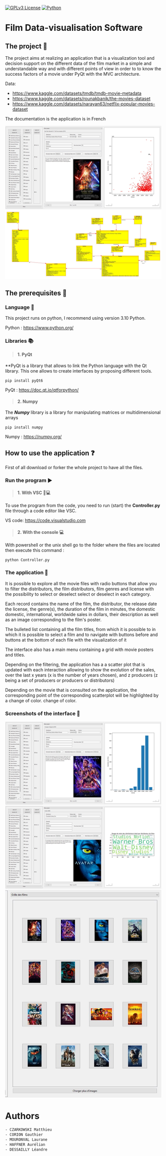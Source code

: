 
[![GPLv3 License](https://img.shields.io/badge/License-GPL%20v3-yellow.svg)](https://opensource.org/licenses/) [![Python](https://camo.githubusercontent.com/44da37f0f02bf104f0650fa5f2c754ed3f6166066c9210f31bacb9e63d60736e/68747470733a2f2f696d672e736869656c64732e696f2f707970692f707976657273696f6e732f70796261646765732e737667)](https://www.python.org/downloads/)

# **Film Data-visualisation Software**

## **The project 📢**

The project aims at realizing an application that is a visualization tool
and decision support on the different data of the film market in a simple and understandable way and with different points of view in order to
to know the success factors of a movie under PyQt with the MVC architecture.

Data: 
  - https://www.kaggle.com/datasets/tmdb/tmdb-movie-metadata
  - https://www.kaggle.com/datasets/rounakbanik/the-movies-dataset
  - https://www.kaggle.com/datasets/narayan63/netflix-popular-movies-dataset

The documentation is the application is in French

<img src="./image/1.JPG">

<img src="./image/5.JPG">

## **The prerequisites 📍**

### Language 📙

This project runs on python, I recommend using version 3.10 Python.

Python : https://www.python.org/

### Libraries 📚

> #### 1. PyQt 

**PyQt is a library that allows to link the Python language with the Qt library.
This one allows to create interfaces by proposing different tools.

```
pip install pyQt6
```

PyQt : https://doc.qt.io/qtforpython/ 


> #### 2. Numpy

The **_Numpy_** library is a library for manipulating matrices or multidimensional arrays

```
pip install numpy
```

Numpy : https://numpy.org/

## **How to use the application ❓**

First of all download or forker the whole project to have all the files.

### Run the program ▶️

> #### 1. With VSC 👨💻

To use the program from the code, you need to run (start) the **Controller.py** file through a code editor like VSC.

VS code: https://code.visualstudio.com

> #### 2. With the console 💻

With powershell or the unix shell go to the folder where the files are located then execute this command :
```
python Controller.py
```


### The application 🎲

It is possible to explore all the movie files
with radio buttons that allow you to filter the distributors, the film
distributors, film genres and license with the possibility to select or deselect
select or deselect in each category.

Each record contains the name of the film, the distributor, the release date
the license, the genre(s), the duration of the film in minutes, the domestic
domestic, international, worldwide sales in dollars, their
description as well as an image corresponding to the film's poster. 

The bulleted list containing all the film titles, from which it is possible to
in which it is possible to select a film and to navigate with buttons before and
buttons at the bottom of each file with the visualization of it

The interface also has a main menu containing a grid
with movie posters and titles.

Depending on the filtering, the application has a
a scatter plot that is updated with each interaction
allowing to show the evolution of the sales, over the last x years
(x is the number of years chosen), and z producers (z being a set of producers or
producers or distributors)

Depending on the movie that is consulted on the application, the corresponding point of the
corresponding scatterplot will be highlighted by a change of color.
change of color.


### Screenshots of the interface 📸

<img src="./image/2.JPG">

<img src="./image/3.JPG">

<img src="./image/4.JPG">

# Authors
    - CZARKOWSKI Matthieu
    - CORION Gauthier
    - MOURONVAL Laurane
    - HAFFNER Aurélian
    - DESSAILLY Léandre
